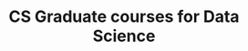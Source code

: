 ---
layout: archive
permalink: /graduate-courses/
title: "CS Graduate courses for Data Science"
author_profile: true
header:
  images: 
---
